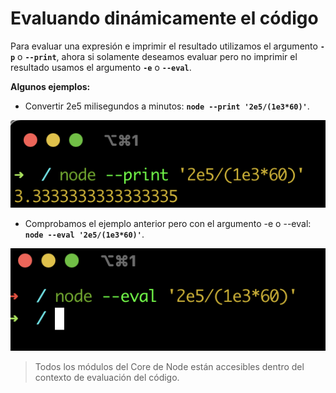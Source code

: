 # Evaluando dinámicamente el código

Para evaluar una expresión e imprimir el resultado utilizamos el argumento **`-p`** o **`--print`**, ahora si solamente deseamos evaluar pero no imprimir el resultado usamos el argumento **`-e`** o **`--eval`**.

**Algunos ejemplos:**

* Convertir 2e5 milisegundos a minutos: **`node --print '2e5/(1e3*60)'`**.

![](../../.gitbook/assets/image%20%283%29.png)

* Comprobamos el ejemplo anterior pero con el argumento -e o --eval: **`node --eval '2e5/(1e3*60)'`**.

![](../../.gitbook/assets/image%20%284%29.png)

> Todos los módulos del Core de Node están accesibles dentro del contexto de evaluación del código.

